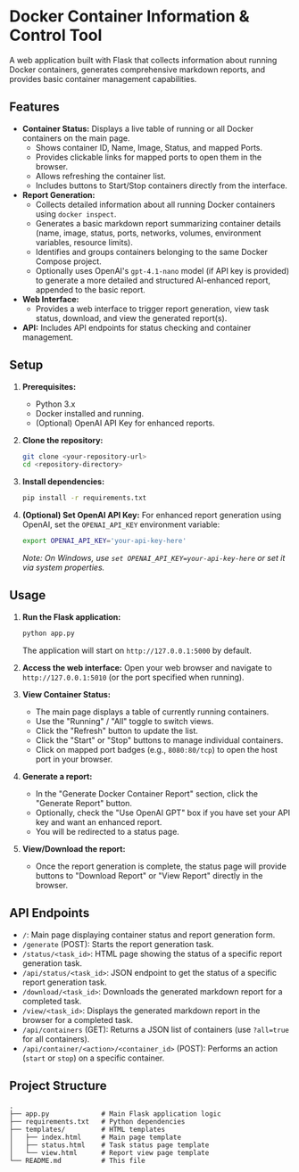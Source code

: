 # Docker Container Information & Control Tool

A web application built with Flask that collects information about running Docker containers, generates comprehensive markdown reports, and provides basic container management capabilities.

## Features

-   **Container Status:** Displays a live table of running or all Docker containers on the main page.
    -   Shows container ID, Name, Image, Status, and mapped Ports.
    -   Provides clickable links for mapped ports to open them in the browser.
    -   Allows refreshing the container list.
    -   Includes buttons to Start/Stop containers directly from the interface.
-   **Report Generation:**
    -   Collects detailed information about all running Docker containers using `docker inspect`.
    -   Generates a basic markdown report summarizing container details (name, image, status, ports, networks, volumes, environment variables, resource limits).
    -   Identifies and groups containers belonging to the same Docker Compose project.
    -   Optionally uses OpenAI's `gpt-4.1-nano` model (if API key is provided) to generate a more detailed and structured AI-enhanced report, appended to the basic report.
-   **Web Interface:**
    -   Provides a web interface to trigger report generation, view task status, download, and view the generated report(s).
-   **API:** Includes API endpoints for status checking and container management.

## Setup

1.  **Prerequisites:**
    *   Python 3.x
    *   Docker installed and running.
    *   (Optional) OpenAI API Key for enhanced reports.

2.  **Clone the repository:**
    ```bash
    git clone <your-repository-url>
    cd <repository-directory>
    ```

3.  **Install dependencies:**
    ```bash
    pip install -r requirements.txt
    ```
4.  **(Optional) Set OpenAI API Key:**
    For enhanced report generation using OpenAI, set the `OPENAI_API_KEY` environment variable:
    ```bash
    export OPENAI_API_KEY='your-api-key-here' 
    ```
    *Note: On Windows, use `set OPENAI_API_KEY=your-api-key-here` or set it via system properties.*

## Usage

1.  **Run the Flask application:**
    ```bash
    python app.py
    ```
    The application will start on `http://127.0.0.1:5000` by default.

2.  **Access the web interface:**
    Open your web browser and navigate to `http://127.0.0.1:5010` (or the port specified when running).

3.  **View Container Status:**
    *   The main page displays a table of currently running containers.
    *   Use the "Running" / "All" toggle to switch views.
    *   Click the "Refresh" button to update the list.
    *   Click the "Start" or "Stop" buttons to manage individual containers.
    *   Click on mapped port badges (e.g., `8080:80/tcp`) to open the host port in your browser.

4.  **Generate a report:**
    *   In the "Generate Docker Container Report" section, click the "Generate Report" button.
    *   Optionally, check the "Use OpenAI GPT" box if you have set your API key and want an enhanced report.
    *   You will be redirected to a status page.

5.  **View/Download the report:**
    *   Once the report generation is complete, the status page will provide buttons to "Download Report" or "View Report" directly in the browser.

## API Endpoints

-   `/`: Main page displaying container status and report generation form.
-   `/generate` (POST): Starts the report generation task.
-   `/status/<task_id>`: HTML page showing the status of a specific report generation task.
-   `/api/status/<task_id>`: JSON endpoint to get the status of a specific report generation task.
-   `/download/<task_id>`: Downloads the generated markdown report for a completed task.
-   `/view/<task_id>`: Displays the generated markdown report in the browser for a completed task.
-   `/api/containers` (GET): Returns a JSON list of containers (use `?all=true` for all containers).
-   `/api/container/<action>/<container_id>` (POST): Performs an action (`start` or `stop`) on a specific container.

## Project Structure

```
.
├── app.py             # Main Flask application logic
├── requirements.txt   # Python dependencies
├── templates/         # HTML templates
│   ├── index.html     # Main page template
│   ├── status.html    # Task status page template
│   └── view.html      # Report view page template
└── README.md          # This file
```
